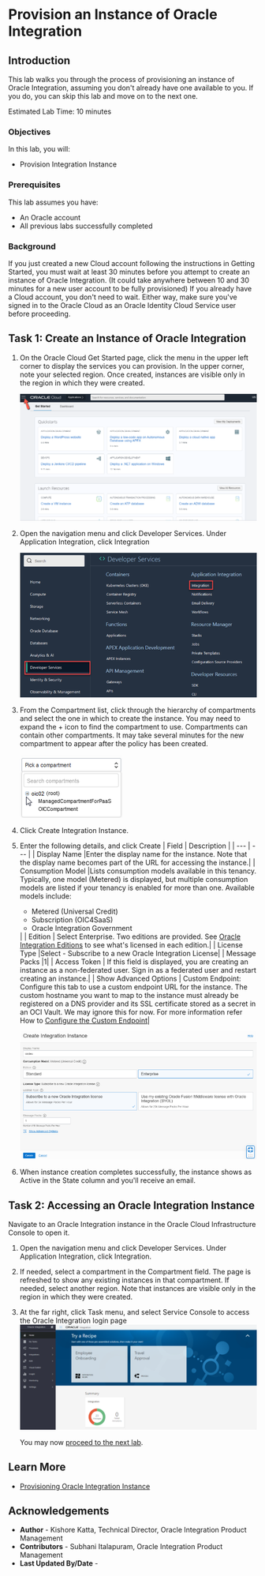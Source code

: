 # Provision an Instance of Oracle Integration

## Introduction

This lab walks you through the process of provisioning an instance of Oracle Integration, assuming you don't already have one available to you.  If you do, you can skip this lab and move on to the next one.

Estimated Lab Time:  10 minutes

### Objectives

In this lab, you will:
* Provision Integration Instance

### Prerequisites

This lab assumes you have:
* An Oracle account
* All previous labs successfully completed

### Background

If you just created a new Cloud account following the instructions in Getting Started, you must wait at least 30 minutes before you attempt to create an instance of Oracle Integration. (It could take anywhere between 10 and 30 minutes for a new user account to be fully provisioned) If you already have a Cloud account, you don't need to wait. Either way, make sure you've signed in to the Oracle Cloud as an Oracle Identity Cloud Service user before proceeding.

## Task 1: Create an Instance of Oracle Integration

1.  On the Oracle Cloud Get Started page, click the menu in the upper left corner to display the services you can provision. In the upper corner, note your selected region. Once created, instances are visible only in the region in which they were created.

	![](./images/hamburger.png)

2.  Open the navigation menu and click Developer Services. Under Application Integration, click Integration

	![](./images/integration-landing-page.png)

3.  From the Compartment list, click through the hierarchy of compartments and select the one in which to create the instance. You may need to expand the + icon to find the compartment to use. Compartments can contain other compartments. It may take several minutes for the new compartment to appear after the policy has been created.

	![](./images/compartment_expand.png)

4.	Click Create Integration Instance.

5.  Enter the following details, and click Create
| Field | Description |
| --- | --- |
| Display Name	  |Enter the display name for the instance. Note that the display name becomes part of the URL for accessing the instance.|
| Consumption Model	 |Lists consumption models available in this tenancy. Typically, one model (Metered) is displayed, but multiple consumption models are listed if your tenancy is enabled for more than one.    Available models include:<p></p><ul><li>Metered (Universal Credit)</li></ul><ul><li>Subscription (OIC4SaaS)</li></ul><ul><li>Oracle Integration Government</li></ul>|
| Edition  | Select Enterprise. Two editions are provided. See [Oracle Integration Editions](https://docs.oracle.com/en/cloud/paas/integration-cloud/oracle-integration-oci/oracle-integration-editions.html#GUID-ED23D612-B34E-400D-8039-DBCEF5101AF4) to see what's licensed in each edition.|
| License Type	  |Select - Subscribe to a new Oracle Integration License|
| Message Packs	  |1|
| Access Token  | If this field is displayed, you are creating an instance as a non-federated user. Sign in as a federated user and restart creating an instance.|
| Show Advanced Options	| Custom Endpoint: Configure this tab to use a custom endpoint URL for the instance. The custom hostname you want to map to the instance must already be registered on a DNS provider and its SSL certificate stored as a secret in an OCI Vault. We may ignore this for now. For more information refer How to [Configure the Custom Endpoint](https://docs.oracle.com/en/cloud/paas/integration-cloud/oracle-integration-oci/creating-oracle-integration-instance.html#GUID-930F40E8-5149-4091-9CDA-8E05C8449BA6)|

	![](./images/provision-oic-instance-1.png)

6.	When instance creation completes successfully, the instance shows as Active in the State column and you'll receive an email.

## Task 2: Accessing an Oracle Integration Instance

Navigate to an Oracle Integration instance in the Oracle Cloud Infrastructure Console to open it.

1.	Open the navigation menu and click Developer Services. Under Application Integration, click Integration.
2.	If needed, select a compartment in the Compartment field. The page is refreshed to show any existing instances in that compartment. If needed, select another region. Note that instances are visible only in the region in which they were created.
3.	At the far right, click Task menu, and select Service Console to access the Oracle Integration login page
	![](./images/oic-homepage.png)

	You may now [proceed to the next lab](#next).

## Learn More

* [Provisioning Oracle Integration Instance](https://docs.oracle.com/en/cloud/paas/integration-cloud/oracle-integration-oci/creating-oracle-integration-instance.html#GUID-930F40E8-5149-4091-9CDA-8E05C8449BA6)


## Acknowledgements
* **Author** - Kishore Katta, Technical Director, Oracle Integration Product Management
* **Contributors** -  Subhani Italapuram, Oracle Integration Product Management
* **Last Updated By/Date** -

